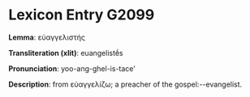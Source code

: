 # Lexicon Entry G2099

**Lemma**: εὐαγγελιστής

**Transliteration (xlit)**: euangelistḗs

**Pronunciation**: yoo-ang-ghel-is-tace'

**Description**:
from εὐαγγελίζω; a preacher of the gospel:--evangelist.
